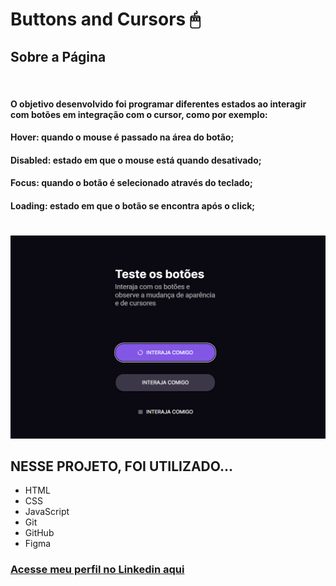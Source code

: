 # __Buttons and Cursors__ 🖱
## __Sobre a Página__
<br>

#### O objetivo desenvolvido foi programar diferentes estados ao interagir com botões em integração com o cursor, como por exemplo:
#### __Hover:__ quando o mouse é passado na área do botão;
#### __Disabled:__ estado em que o mouse está quando desativado;
#### __Focus:__ quando o botão é selecionado através do teclado;
#### __Loading:__ estado em que o botão se encontra após o click;

#

![preview](./preview.png)

## __NESSE PROJETO, FOI UTILIZADO...__
- HTML
- CSS
- JavaScript
- Git
- GitHub
- Figma

### [Acesse meu perfil no Linkedin aqui](https://www.linkedin.com/in/tthayza-oliveira/)